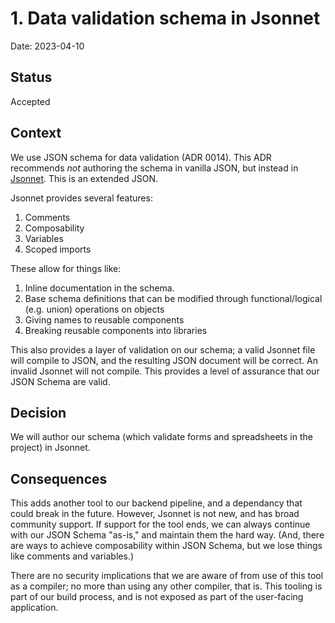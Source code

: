 # 1. Data validation schema in Jsonnet

Date: 2023-04-10

## Status

Accepted

## Context

We use JSON schema for data validation (ADR 0014). This ADR recommends *not* authoring the schema in vanilla JSON, but instead in [Jsonnet](https://jsonnet.org). This is an extended JSON.

Jsonnet provides several features:

1. Comments
2. Composability
3. Variables
4. Scoped imports

These allow for things like:

1. Inline documentation in the schema.
2. Base schema definitions that can be modified through functional/logical (e.g. union) operations on objects
3. Giving names to reusable components
4. Breaking reusable components into libraries

This also provides a layer of validation on our schema; a valid Jsonnet file will compile to JSON, and the resulting JSON document will be correct. An invalid Jsonnet will not compile. This provides a level of assurance that our JSON Schema are valid.

## Decision

We will author our schema (which validate forms and spreadsheets in the project) in Jsonnet.

## Consequences

This adds another tool to our backend pipeline, and a dependancy that could break in the future. However, Jsonnet is not new, and has broad community support. If support for the tool ends, we can always continue with our JSON Schema "as-is," and maintain them the hard way. (And, there are ways to achieve composability within JSON Schema, but we lose things like comments and variables.)

There are no security implications that we are aware of from use of this tool as a compiler; no more than using any other compiler, that is. This tooling is part of our build process, and is not exposed as part of the user-facing application.

